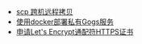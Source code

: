 * [scp 跨机远程拷贝](/others/use-scp-order-download-or-upload-files-and-dirctories.md)
* [使用docker部署私有Gogs服务](/others/user-docker-deploy-gogs.md)
* [申请Let's Encrypt通配符HTTPS证书](/others/requesting-the-lets-encrypt-wildcard-https-certificate.md)